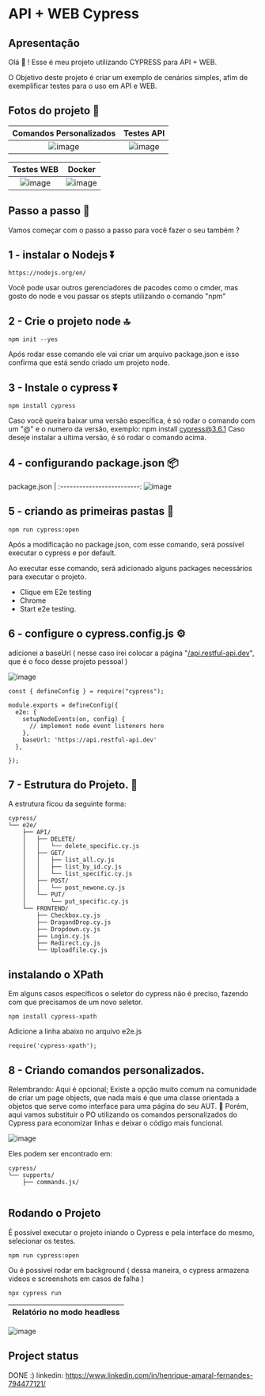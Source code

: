 # API + WEB Cypress

 ## Apresentação

Olá :wave: ! Esse é meu projeto utilizando CYPRESS para API + WEB. 

O Objetivo deste projeto é criar um exemplo de cenários simples, afim de exemplificar testes para o uso em API e WEB.  

## Fotos do projeto 📸

Comandos Personalizados           |   Testes API           | 
:-------------------------: | :-------------------------:
![image](https://github.com/user-attachments/assets/5957a371-3e02-4516-aa37-0b8259574938) | ![image](https://github.com/user-attachments/assets/d8a865e6-e411-4997-b336-164bb9826a96)

Testes WEB      |   Docker         | 
:-------------------------: | :-------------------------:
![image](https://github.com/user-attachments/assets/9e950a47-435b-4410-9498-bf8ae5905e13) | ![image](https://github.com/user-attachments/assets/e9355822-c79a-41ff-9825-5968c09fe4c6)




## Passo a passo :foot:

Vamos começar com o passo a passo para você fazer o seu também ?


## 1 - instalar o Nodejs ⏬

```
https://nodejs.org/en/
```
Você pode usar outros gerenciadores de pacodes como o cmder, mas gosto do node e vou passar os stepts utilizando o comando "npm"

## 2 - Crie o projeto node 🔝

```
npm init --yes

```
Após rodar esse comando ele vai criar um arquivo package.json e isso confirma que está sendo criado um projeto node. 


## 3 - Instale o cypress ⏬

```
npm install cypress

```
Caso você queira baixar uma versão específica, é só rodar o comando com um "@" e o numero da versão, exemplo: npm install cypress@3.6.1
Caso deseje instalar a ultima versão, é só rodar o comando acima. 


## 4 - configurando package.json 📦

package.json               | 
:-------------------------:
![image](https://github.com/user-attachments/assets/ef2d4953-0e01-4108-9c07-07df94fc4b79)


## 5 - criando as primeiras pastas :open_file_folder:

```
npm run cypress:open
```

Após a modificação no package.json, com esse comando, será possível executar o cypress e por default.

Ao executar esse comando, será adicionado alguns packages necessários para executar o projeto. 
* Clique em E2e testing 
* Chrome
* Start e2e testing.

## 6 - configure o cypress.config.js ⚙️

adicionei a baseUrl ( nesse caso irei colocar a página "[/api.restful-api.dev](https://api.restful-api.dev)", que é o foco desse projeto pessoal )

![image](https://github.com/user-attachments/assets/931454e8-f0ad-4939-9ebb-98667d3f3643)


```
const { defineConfig } = require("cypress");

module.exports = defineConfig({
  e2e: {
    setupNodeEvents(on, config) {
      // implement node event listeners here
    },
    baseUrl: 'https://api.restful-api.dev'
  },
  
});

```


## 7 - Estrutura do Projeto. 📁

A estrutura ficou da seguinte forma: 
```
cypress/
└── e2e/
    ├── API/
    │   ├── DELETE/
    │   │   └── delete_specific.cy.js
    │   ├── GET/
    │   │   ├── list_all.cy.js
    │   │   ├── list_by_id.cy.js
    │   │   └── list_specific.cy.js
    │   ├── POST/
    │   │   └── post_newone.cy.js
    │   └── PUT/
    │       └── put_specific.cy.js
    └── FRONTEND/
        ├── Checkbox.cy.js
        ├── DragandDrop.cy.js
        ├── Dropdown.cy.js
        ├── Login.cy.js
        ├── Redirect.cy.js
        └── Uploadfile.cy.js
```

## instalando o XPath

Em alguns casos específicos o seletor do cypress não é preciso, fazendo com que precisamos de um novo seletor. 

```
npm install cypress-xpath
```
Adicione a linha abaixo no arquivo e2e.js

```
require('cypress-xpath');
```

## 8 - Criando comandos personalizados. 

Relembrando: Aqui é opcional; 
Existe a opção muito comum na comunidade de criar um page objects, que nada mais é que uma classe orientada a objetos que serve como interface para uma página do seu AUT. 🙂
Porém, aqui vamos substituir o PO utilizando os comandos personalizados do Cypress para economizar linhas e deixar o código mais funcional. 

![image](https://github.com/user-attachments/assets/1f0b6f7d-859b-422b-88d2-43618fb6412c)

Eles podem ser encontrado em: 

```
cypress/
└── supports/
    ├── commands.js/
    
```

## Rodando o Projeto

É possível executar o projeto iniando o Cypress e pela interface do mesmo, selecionar os testes.
```
npm run cypress:open
```

Ou é possível rodar em background ( dessa maneira, o cypress armazena videos e screenshots em casos de falha ) 

```
npx cypress run 
```
Relatório no modo headless         | 
:-------------------------: | 
![image](https://github.com/user-attachments/assets/5c0bf51c-b188-46b4-857b-8eb141f454bb)



## Project status
DONE :)
linkedin: https://www.linkedin.com/in/henrique-amaral-fernandes-794477121/
